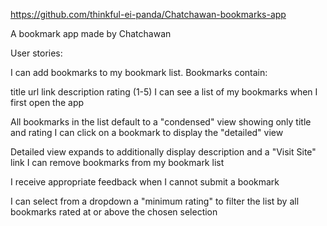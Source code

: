 https://github.com/thinkful-ei-panda/Chatchawan-bookmarks-app

A bookmark app made by Chatchawan

User stories:

I can add bookmarks to my bookmark list. Bookmarks contain:

title
url link
description
rating (1-5)
I can see a list of my bookmarks when I first open the app

All bookmarks in the list default to a "condensed" view showing only title and rating
I can click on a bookmark to display the "detailed" view

Detailed view expands to additionally display description and a "Visit Site" link
I can remove bookmarks from my bookmark list

I receive appropriate feedback when I cannot submit a bookmark

I can select from a dropdown a "minimum rating" to filter the list by all bookmarks rated at or above the chosen selection
